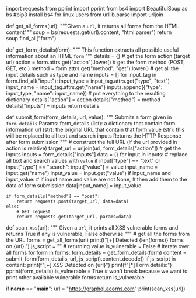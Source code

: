 import requests
from pprint import pprint
from bs4 import BeautifulSoup as bs #pip3 install bs4 for linux users
from urllib.parse import urljoin


def get_all_forms(url):
    """Given a `url`, it returns all forms from the HTML content"""
    soup = bs(requests.get(url).content, "html.parser")
    return soup.find_all("form")


def get_form_details(form):
    """
    This function extracts all possible useful information about an HTML `form`
    """
    details = {}
    # get the form action (target url)
    action = form.attrs.get("action").lower()
    # get the form method (POST, GET, etc.)
    method = form.attrs.get("method", "get").lower()
    # get all the input details such as type and name
    inputs = []
    for input_tag in form.find_all("input"):
        input_type = input_tag.attrs.get("type", "text")
        input_name = input_tag.attrs.get("name")
        inputs.append({"type": input_type, "name": input_name})
    # put everything to the resulting dictionary
    details["action"] = action
    details["method"] = method
    details["inputs"] = inputs
    return details


def submit_form(form_details, url, value):
    """
    Submits a form given in `form_details`
    Params:
        form_details (list): a dictionary that contain form information
        url (str): the original URL that contain that form
        value (str): this will be replaced to all text and search inputs
    Returns the HTTP Response after form submission
    """
    # construct the full URL (if the url provided in action is relative)
    target_url = urljoin(url, form_details["action"])
    # get the inputs
    inputs = form_details["inputs"]
    data = {}
    for input in inputs:
        # replace all text and search values with `value`
        if input["type"] == "text" or input["type"] == "search":
            input["value"] = value
        input_name = input.get("name")
        input_value = input.get("value")
        if input_name and input_value:
            # if input name and value are not None,
            # then add them to the data of form submission
            data[input_name] = input_value

    if form_details["method"] == "post":
        return requests.post(target_url, data=data)
    else:
        # GET request
        return requests.get(target_url, params=data)


def scan_xss(url):
    """
    Given a `url`, it prints all XSS vulnerable forms and
    returns True if any is vulnerable, False otherwise
    """
    # get all the forms from the URL
    forms = get_all_forms(url)
    print(f"[+] Detected {len(forms)} forms on {url}.")
    js_script = "<Script>alert('hi')</scripT>"
    # returning value
    is_vulnerable = False
    # iterate over all forms
    for form in forms:
        form_details = get_form_details(form)
        content = submit_form(form_details, url, js_script).content.decode()
        if js_script in content:
            print(f"[+] XSS Detected on {url}")
            print(f"[*] Form details:")
            pprint(form_details)
            is_vulnerable = True
            # won't break because we want to print other available vulnerable forms
    return is_vulnerable


if __name__ == "__main__":
    url = "https://graphql.acorns.com"
    print(scan_xss(url))
